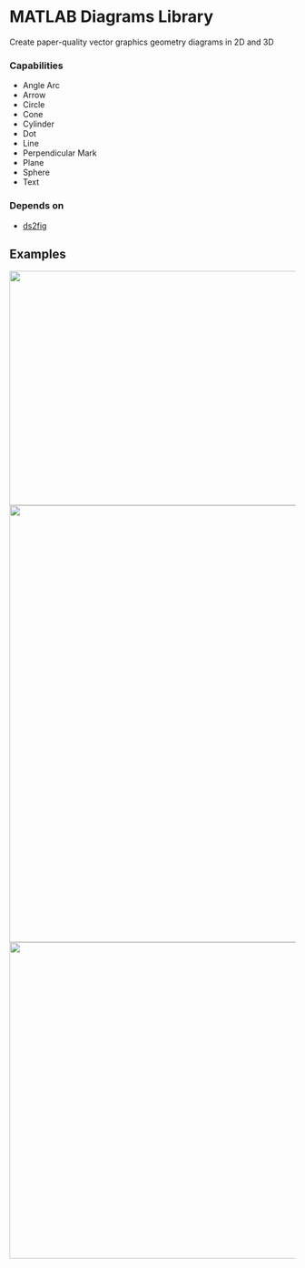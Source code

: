 # MATLAB Diagrams Library

Create paper-quality vector graphics geometry diagrams in 2D and 3D

### Capabilities
  * Angle Arc   
  * Arrow 
  * Circle
  * Cone 
  * Cylinder
  * Dot
  * Line
  * Perpendicular Mark
  * Plane
  * Sphere
  * Text

### Depends on
  * [ds2fig](https://www.mathworks.com/matlabcentral/fileexchange/43896-3d-data-space-coordinates-to-normalized-figure-coordinates-conversion)

## Examples
<p align="center">
  <img width="644" height="412" src="https://user-images.githubusercontent.com/4022499/184445889-66569f27-19f2-408c-acd6-d280295f489e.svg">
  <img width="645.333" height="768" src="https://user-images.githubusercontent.com/4022499/184707576-c31d84b5-294b-4a54-86f6-a3cbe002e479.svg">
  <img width="544" height="556" src="https://user-images.githubusercontent.com/4022499/185184780-5a7d1ec6-d80b-4ee8-b633-7d02305f479d.svg">
</p>